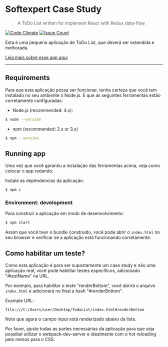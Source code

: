 # Softexpert Case Study

> A ToDo List written for implement React with Redux data-flow.

[![Code Climate](https://codeclimate.com/repos/58bddd275723fd027b003f5a/badges/b9071f9c803e247ef447/gpa.svg)](https://codeclimate.com/repos/58bddd275723fd027b003f5a/feed)
[![Issue Count](https://codeclimate.com/repos/58bddd275723fd027b003f5a/badges/b9071f9c803e247ef447/issue_count.svg)](https://codeclimate.com/repos/58bddd275723fd027b003f5a/feed)

Esta é uma pequena aplicação de ToDo List, que deverá ser extendida e melhorada.

[Leia mais sobre esse app aqui](./.docs/about.md)

---

## Requirements

Para que esta aplicação possa ser funcionar, tenha certeza
que você tem instalado no seu ambiente o Node.js.
E que as seguintes ferramentas estão corretamente configuradas:

- Node.js (recommended: 4.x):
```bash
$ node --version
```

- npm (recommended: 2.x or 3.x)
```bash
$ npm --version
```

## Running app

Uma vez que você garantiu a instalação das ferramentas acima,
veja como colocar o app rodando:

Instale as depêndencias da aplicação:

```sh
$ npm i
```

### Environment: development

Para construir a aplicação em modo de desenvolvimento:


```sh
$ npm start
```

Assim que você tiver o bundle construído, você pode abrir o
`index.html`  no seu browser e verificar se a aplicação
está funcionando corretamente.

## Como habilitar um teste?

Como esta aplicação é para ser supostamente um case study e não
uma aplicação real, você pode habilitar testes específicos,
adicionado "#testName" na URL.

Por exemplo, para habilitar o teste "renderBottom", você abrirá
o arquivo `index.html` e adicionará no final a hash "#renderBottom".

Example URL:
```
file:///C:/Users/user/Desktop/TodoList/index.html#renderBottom
```

Note que agora o campo input está renderizado abaixo da lista.

Por favor, ajuste todas as partes necessárias da aplicação para que seja possíbel
utilizar o webpack-dev-server e idealmente com o hot reloading pelo menos para o CSS.
